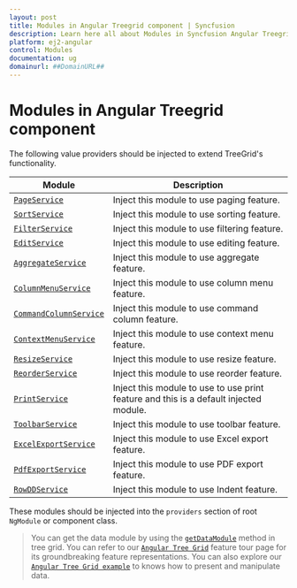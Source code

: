 ```yaml
---
layout: post
title: Modules in Angular Treegrid component | Syncfusion
description: Learn here all about Modules in Syncfusion Angular Treegrid component of Syncfusion Essential JS 2 and more.
platform: ej2-angular
control: Modules 
documentation: ug
domainurl: ##DomainURL##
---
```


# Modules in Angular Treegrid component

The following value providers should be injected to extend TreeGrid's functionality.

| Module | Description |
|------|-------------|
| [`PageService`](../../treegrid/paging)| Inject this module to use paging feature.|
| [`SortService`](../../treegrid/sorting)| Inject this module to use sorting feature.|
| [`FilterService`](../../treegrid/filtering)| Inject this module to use filtering feature.|
| [`EditService`](../../treegrid/edit)| Inject this module to use editing feature.|
| [`AggregateService`](../../treegrid/aggregates)| Inject this module to use aggregate feature.|
| [`ColumnMenuService`](../../treegrid/columns/#column-menu)| Inject this module to use column menu feature.|
| [`CommandColumnService`](../../treegrid/edit/#command-column)| Inject this module to use command column feature.|
| [`ContextMenuService`](../../treegrid/context-menu)| Inject this module to use context menu feature.
| [`ResizeService`](../../treegrid/columns/#column-resizing)| Inject this module to use resize feature.|
| [`ReorderService`](../../treegrid/columns/#reorder)| Inject this module to use reorder feature.|
| [`PrintService`](../../treegrid/print)| Inject this module to use to use print feature and this is a default injected module.|
| [`ToolbarService`](../../treegrid/tool-bar)| Inject this module to use toolbar feature.|
| [`ExcelExportService`](../../treegrid/excel-export)| Inject this module to use Excel export feature.|
| [`PdfExportService`](../../treegrid/pdf-export)| Inject this module to use PDF export feature.|
| [`RowDDService`](../../treegrid/row/indent)| Inject this module to use Indent feature.|

These modules should be injected into the `providers` section of root `NgModule` or component class.

> You can get the data module by using the [`getDataModule`](../../api/treegrid/#getdatamodule) method in tree grid.
> You can refer to our [`Angular Tree Grid`](https://www.syncfusion.com/angular-ui-components/angular-tree-grid) feature tour page for its groundbreaking feature representations. You can also explore our [`Angular Tree Grid example`](https://ej2.syncfusion.com/angular/demos/#/material/treegrid/treegrid-overview) to knows how to present and manipulate data.
